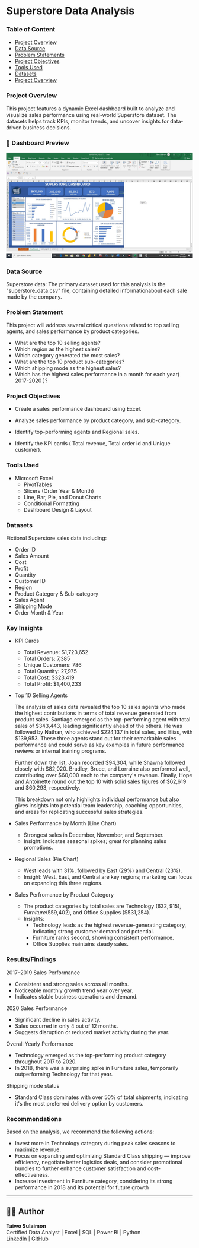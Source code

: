 # Superstore Data Analysis
### Table of Content
* [Project Overview](#project-overview)
* [Data Source](#data-source)
* [Problem Statements](#problem-statement)
* [Project Objectives](#project-objectives)
* [Tools Used](#tools-used)
* [Datasets](#datasets)
* [Project Overview](#project-overview)

### Project Overview
This project features a dynamic Excel dashboard built to analyze and visualize sales performance using real-world Superstore dataset. The datasets helps track KPIs, monitor trends, and uncover insights for data-driven business decisions.

### 📸 Dashboard Preview

![Superstore Dashboard](superstore_dashboard.jpg)

### Data Source
Superstore data: The primary dataset used for this analysis is the "superstore_data.csv" file, containing detailed informationabout each sale made by the company.
### Problem Statement
This project will address several critical questions related to top selling agents, and sales performance by product categories.
* What are the top 10 selling agents?
* Which region as the highest sales?
* Which category generated the most sales?
* What are the top 10 product sub-categories?
* Which shipping mode as the highest sales?
* Which has the highest sales performance in a month for each year( 2017-2020 )?
### Project Objectives
* Create a sales performance dashboard using Excel.

* Analyze sales performance by product category, and sub-category.

* Identify top-performing agents and Regional sales.

* Identify the KPI cards ( Total revenue, Total order id and Unique customer).
### Tools Used
* Microsoft Excel
  * PivotTables
  * Slicers (Order Year & Month)
  * Line, Bar, Pie, and Donut Charts
  * Conditional Formatting
  * Dashboard Design & Layout
### Datasets
Fictional Superstore sales data including:
* Order ID
* Sales Amount
* Cost
* Profit
* Quantity
* Customer ID
* Region
* Product Category & Sub-category
* Sales Agent
* Shipping Mode
* Order Month & Year
### Key Insights
* KPI Cards
  * Total Revenue: $1,723,652
  * Total Orders: 7,385
  * Unique Customers: 786
  * Total Quantity: 27,975
  * Total Cost: $323,419
  * Total Profit: $1,400,233

* Top 10 Selling Agents

  The analysis of sales data revealed the top 10 sales agents who made the highest contributions in terms of total revenue generated from product sales.
  Santiago emerged as the top-performing agent with total sales of $343,443, leading significantly ahead of the others. He was followed by Nathan, who    achieved $224,137 in total sales, and Elias, with $139,953. These three agents stand out for their remarkable sales performance and could serve as     key examples in future performance reviews or internal training programs.

  Further down the list, Joan recorded $94,304, while Shawna followed closely with $82,020. Bradley, Bruce, and Lorraine also performed well,   contributing over $60,000 each to the company's revenue. Finally, Hope and Antoinette round out the top 10 with solid sales figures of $62,619 and $60,293, respectively.

  This breakdown not only highlights individual performance but also gives insights into potential team leadership, coaching opportunities, and areas   for replicating successful sales strategies.

* Sales Performance by Month (Line Chart)
  *	Strongest sales in December, November, and September.
  * Insight: Indicates seasonal spikes; great for planning sales promotions.

* Regional Sales (Pie Chart)
  *	West leads with 31%, followed by East (29%) and Central (23%).
  *	Insight: West, East, and Central are key regions; marketing can focus on expanding this three regions.

* Sales Perfromance by Product Category
  * The product categories by total sales are Technology ($632,915), Furniture ($559,402), and Office Supplies ($531,254).
  * Insights:
    * Technology leads as the highest revenue-generating category, indicating strong customer demand and potential.
    * Furniture ranks second, showing consistent performance.
    * Office Supplies maintains steady sales.

### Results/Findings
2017–2019 Sales Performance
* Consistent and strong sales across all months.
* Noticeable monthly growth trend year over year.
* Indicates stable business operations and demand.

2020 Sales Performance
* Significant decline in sales activity.
* Sales occurred in only 4 out of 12 months.
* Suggests disruption or reduced market activity during the year.

 Overall Yearly Performance
* Technology emerged as the top-performing product category throughout 2017 to 2020.
* In 2018, there was a surprising spike in Furniture sales, temporarily outperforming Technology for that year.

Shipping mode status
* Standard Class dominates with over 50% of total shipments, indicating it's the most preferred delivery option by customers.

### Recommendations
Based on the analysis, we recommend the following actions:
* Invest more in Technology category during peak sales seasons to maximize revenue.
* Focus on expanding and optimizing Standard Class shipping — improve efficiency, negotiate better logistics deals, and consider promotional bundles to further enhance customer satisfaction and cost-effectiveness.
* Increase investment in Furniture category, considering its strong performance in 2018 and its potential for future growth

   



---

## 👨‍💻 Author
**Taiwo Sulaimon**  
Certified Data Analyst | Excel | SQL | Power BI | Python  
[LinkedIn](https://www.linkedin.com/in/taiwo-sulaimon-2b85a72b6) | [GitHub](https://github.com/yourusername)



  


  
